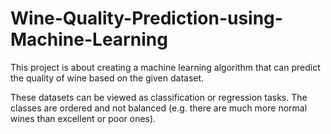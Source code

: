 # Wine-Quality-Prediction-using-Machine-Learning
This project is about creating a machine learning algorithm that can predict the quality of wine based on the given dataset.

These datasets can be viewed as classification or regression tasks. The classes are ordered and not balanced (e.g. there are much more normal wines than excellent or poor ones).